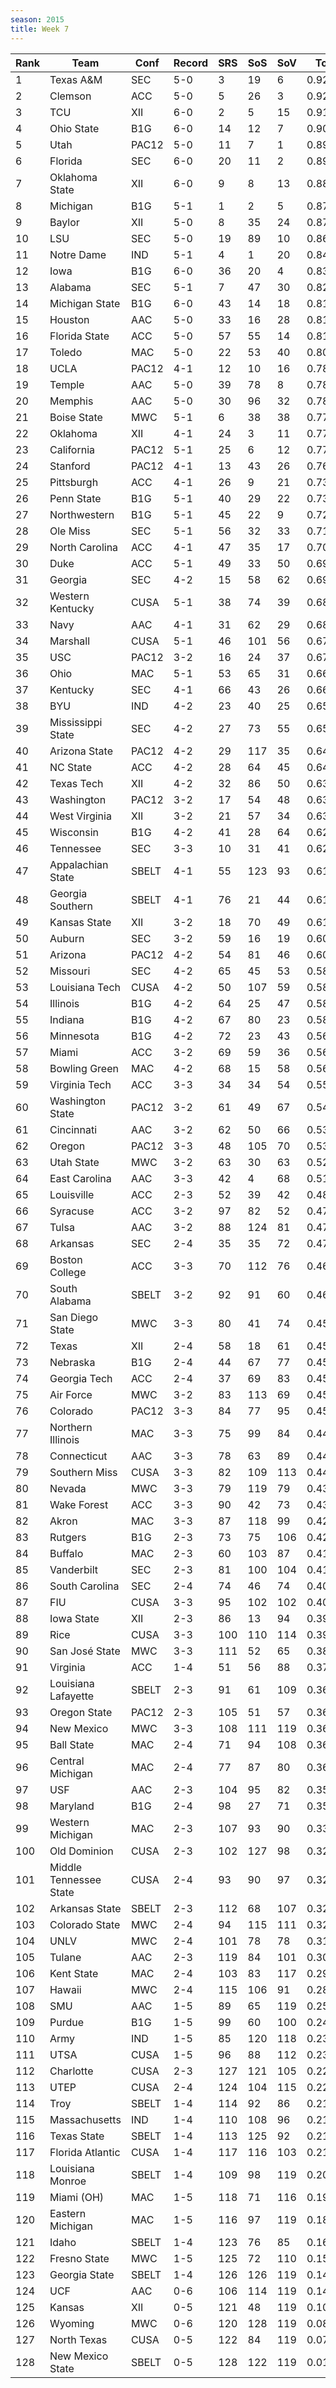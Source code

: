 ```yaml
---
season: 2015
title: Week 7
---
```

<table class="display"><thead><tr><th>Rank</th><th>Team</th><th>Conf</th><th>Record</th><th>SRS</th><th>SoS</th><th>SoV</th><th>Total</th></tr></thead><tbody>
<tr><td>1</td><td>Texas A&M</td><td>SEC</td><td>5-0</td><td>3</td><td>19</td><td>6</td><td>0.92884</td></tr>
<tr><td>2</td><td>Clemson</td><td>ACC</td><td>5-0</td><td>5</td><td>26</td><td>3</td><td>0.92269</td></tr>
<tr><td>3</td><td>TCU</td><td>XII</td><td>6-0</td><td>2</td><td>5</td><td>15</td><td>0.91463</td></tr>
<tr><td>4</td><td>Ohio State</td><td>B1G</td><td>6-0</td><td>14</td><td>12</td><td>7</td><td>0.90082</td></tr>
<tr><td>5</td><td>Utah</td><td>PAC12</td><td>5-0</td><td>11</td><td>7</td><td>1</td><td>0.89887</td></tr>
<tr><td>6</td><td>Florida</td><td>SEC</td><td>6-0</td><td>20</td><td>11</td><td>2</td><td>0.89086</td></tr>
<tr><td>7</td><td>Oklahoma State</td><td>XII</td><td>6-0</td><td>9</td><td>8</td><td>13</td><td>0.88274</td></tr>
<tr><td>8</td><td>Michigan</td><td>B1G</td><td>5-1</td><td>1</td><td>2</td><td>5</td><td>0.87494</td></tr>
<tr><td>9</td><td>Baylor</td><td>XII</td><td>5-0</td><td>8</td><td>35</td><td>24</td><td>0.87015</td></tr>
<tr><td>10</td><td>LSU</td><td>SEC</td><td>5-0</td><td>19</td><td>89</td><td>10</td><td>0.86477</td></tr>
<tr><td>11</td><td>Notre Dame</td><td>IND</td><td>5-1</td><td>4</td><td>1</td><td>20</td><td>0.84836</td></tr>
<tr><td>12</td><td>Iowa</td><td>B1G</td><td>6-0</td><td>36</td><td>20</td><td>4</td><td>0.83134</td></tr>
<tr><td>13</td><td>Alabama</td><td>SEC</td><td>5-1</td><td>7</td><td>47</td><td>30</td><td>0.82043</td></tr>
<tr><td>14</td><td>Michigan State</td><td>B1G</td><td>6-0</td><td>43</td><td>14</td><td>18</td><td>0.81988</td></tr>
<tr><td>15</td><td>Houston</td><td>AAC</td><td>5-0</td><td>33</td><td>16</td><td>28</td><td>0.81134</td></tr>
<tr><td>16</td><td>Florida State</td><td>ACC</td><td>5-0</td><td>57</td><td>55</td><td>14</td><td>0.81031</td></tr>
<tr><td>17</td><td>Toledo</td><td>MAC</td><td>5-0</td><td>22</td><td>53</td><td>40</td><td>0.80473</td></tr>
<tr><td>18</td><td>UCLA</td><td>PAC12</td><td>4-1</td><td>12</td><td>10</td><td>16</td><td>0.78830</td></tr>
<tr><td>19</td><td>Temple</td><td>AAC</td><td>5-0</td><td>39</td><td>78</td><td>8</td><td>0.78652</td></tr>
<tr><td>20</td><td>Memphis</td><td>AAC</td><td>5-0</td><td>30</td><td>96</td><td>32</td><td>0.78274</td></tr>
<tr><td>21</td><td>Boise State</td><td>MWC</td><td>5-1</td><td>6</td><td>38</td><td>38</td><td>0.77929</td></tr>
<tr><td>22</td><td>Oklahoma</td><td>XII</td><td>4-1</td><td>24</td><td>3</td><td>11</td><td>0.77866</td></tr>
<tr><td>23</td><td>California</td><td>PAC12</td><td>5-1</td><td>25</td><td>6</td><td>12</td><td>0.77175</td></tr>
<tr><td>24</td><td>Stanford</td><td>PAC12</td><td>4-1</td><td>13</td><td>43</td><td>26</td><td>0.76766</td></tr>
<tr><td>25</td><td>Pittsburgh</td><td>ACC</td><td>4-1</td><td>26</td><td>9</td><td>21</td><td>0.73953</td></tr>
<tr><td>26</td><td>Penn State</td><td>B1G</td><td>5-1</td><td>40</td><td>29</td><td>22</td><td>0.73678</td></tr>
<tr><td>27</td><td>Northwestern</td><td>B1G</td><td>5-1</td><td>45</td><td>22</td><td>9</td><td>0.72555</td></tr>
<tr><td>28</td><td>Ole Miss</td><td>SEC</td><td>5-1</td><td>56</td><td>32</td><td>33</td><td>0.71269</td></tr>
<tr><td>29</td><td>North Carolina</td><td>ACC</td><td>4-1</td><td>47</td><td>35</td><td>17</td><td>0.70956</td></tr>
<tr><td>30</td><td>Duke</td><td>ACC</td><td>5-1</td><td>49</td><td>33</td><td>50</td><td>0.69595</td></tr>
<tr><td>31</td><td>Georgia</td><td>SEC</td><td>4-2</td><td>15</td><td>58</td><td>62</td><td>0.69152</td></tr>
<tr><td>32</td><td>Western Kentucky</td><td>CUSA</td><td>5-1</td><td>38</td><td>74</td><td>39</td><td>0.68646</td></tr>
<tr><td>33</td><td>Navy</td><td>AAC</td><td>4-1</td><td>31</td><td>62</td><td>29</td><td>0.68169</td></tr>
<tr><td>34</td><td>Marshall</td><td>CUSA</td><td>5-1</td><td>46</td><td>101</td><td>56</td><td>0.67911</td></tr>
<tr><td>35</td><td>USC</td><td>PAC12</td><td>3-2</td><td>16</td><td>24</td><td>37</td><td>0.67596</td></tr>
<tr><td>36</td><td>Ohio</td><td>MAC</td><td>5-1</td><td>53</td><td>65</td><td>31</td><td>0.66345</td></tr>
<tr><td>37</td><td>Kentucky</td><td>SEC</td><td>4-1</td><td>66</td><td>43</td><td>26</td><td>0.66148</td></tr>
<tr><td>38</td><td>BYU</td><td>IND</td><td>4-2</td><td>23</td><td>40</td><td>25</td><td>0.65624</td></tr>
<tr><td>39</td><td>Mississippi State</td><td>SEC</td><td>4-2</td><td>27</td><td>73</td><td>55</td><td>0.65391</td></tr>
<tr><td>40</td><td>Arizona State</td><td>PAC12</td><td>4-2</td><td>29</td><td>117</td><td>35</td><td>0.64284</td></tr>
<tr><td>41</td><td>NC State</td><td>ACC</td><td>4-2</td><td>28</td><td>64</td><td>45</td><td>0.64243</td></tr>
<tr><td>42</td><td>Texas Tech</td><td>XII</td><td>4-2</td><td>32</td><td>86</td><td>50</td><td>0.63928</td></tr>
<tr><td>43</td><td>Washington</td><td>PAC12</td><td>3-2</td><td>17</td><td>54</td><td>48</td><td>0.63580</td></tr>
<tr><td>44</td><td>West Virginia</td><td>XII</td><td>3-2</td><td>21</td><td>57</td><td>34</td><td>0.63176</td></tr>
<tr><td>45</td><td>Wisconsin</td><td>B1G</td><td>4-2</td><td>41</td><td>28</td><td>64</td><td>0.62417</td></tr>
<tr><td>46</td><td>Tennessee</td><td>SEC</td><td>3-3</td><td>10</td><td>31</td><td>41</td><td>0.62214</td></tr>
<tr><td>47</td><td>Appalachian State</td><td>SBELT</td><td>4-1</td><td>55</td><td>123</td><td>93</td><td>0.61993</td></tr>
<tr><td>48</td><td>Georgia Southern</td><td>SBELT</td><td>4-1</td><td>76</td><td>21</td><td>44</td><td>0.61465</td></tr>
<tr><td>49</td><td>Kansas State</td><td>XII</td><td>3-2</td><td>18</td><td>70</td><td>49</td><td>0.61206</td></tr>
<tr><td>50</td><td>Auburn</td><td>SEC</td><td>3-2</td><td>59</td><td>16</td><td>19</td><td>0.60965</td></tr>
<tr><td>51</td><td>Arizona</td><td>PAC12</td><td>4-2</td><td>54</td><td>81</td><td>46</td><td>0.60105</td></tr>
<tr><td>52</td><td>Missouri</td><td>SEC</td><td>4-2</td><td>65</td><td>45</td><td>53</td><td>0.58704</td></tr>
<tr><td>53</td><td>Louisiana Tech</td><td>CUSA</td><td>4-2</td><td>50</td><td>107</td><td>59</td><td>0.58377</td></tr>
<tr><td>54</td><td>Illinois</td><td>B1G</td><td>4-2</td><td>64</td><td>25</td><td>47</td><td>0.58129</td></tr>
<tr><td>55</td><td>Indiana</td><td>B1G</td><td>4-2</td><td>67</td><td>80</td><td>23</td><td>0.58005</td></tr>
<tr><td>56</td><td>Minnesota</td><td>B1G</td><td>4-2</td><td>72</td><td>23</td><td>43</td><td>0.56799</td></tr>
<tr><td>57</td><td>Miami</td><td>ACC</td><td>3-2</td><td>69</td><td>59</td><td>36</td><td>0.56328</td></tr>
<tr><td>58</td><td>Bowling Green</td><td>MAC</td><td>4-2</td><td>68</td><td>15</td><td>58</td><td>0.56296</td></tr>
<tr><td>59</td><td>Virginia Tech</td><td>ACC</td><td>3-3</td><td>34</td><td>34</td><td>54</td><td>0.55983</td></tr>
<tr><td>60</td><td>Washington State</td><td>PAC12</td><td>3-2</td><td>61</td><td>49</td><td>67</td><td>0.54575</td></tr>
<tr><td>61</td><td>Cincinnati</td><td>AAC</td><td>3-2</td><td>62</td><td>50</td><td>66</td><td>0.53886</td></tr>
<tr><td>62</td><td>Oregon</td><td>PAC12</td><td>3-3</td><td>48</td><td>105</td><td>70</td><td>0.53862</td></tr>
<tr><td>63</td><td>Utah State</td><td>MWC</td><td>3-2</td><td>63</td><td>30</td><td>63</td><td>0.52175</td></tr>
<tr><td>64</td><td>East Carolina</td><td>AAC</td><td>3-3</td><td>42</td><td>4</td><td>68</td><td>0.51786</td></tr>
<tr><td>65</td><td>Louisville</td><td>ACC</td><td>2-3</td><td>52</td><td>39</td><td>42</td><td>0.48217</td></tr>
<tr><td>66</td><td>Syracuse</td><td>ACC</td><td>3-2</td><td>97</td><td>82</td><td>52</td><td>0.47645</td></tr>
<tr><td>67</td><td>Tulsa</td><td>AAC</td><td>3-2</td><td>88</td><td>124</td><td>81</td><td>0.47490</td></tr>
<tr><td>68</td><td>Arkansas</td><td>SEC</td><td>2-4</td><td>35</td><td>35</td><td>72</td><td>0.47442</td></tr>
<tr><td>69</td><td>Boston College</td><td>ACC</td><td>3-3</td><td>70</td><td>112</td><td>76</td><td>0.46907</td></tr>
<tr><td>70</td><td>South Alabama</td><td>SBELT</td><td>3-2</td><td>92</td><td>91</td><td>60</td><td>0.46830</td></tr>
<tr><td>71</td><td>San Diego State</td><td>MWC</td><td>3-3</td><td>80</td><td>41</td><td>74</td><td>0.45779</td></tr>
<tr><td>72</td><td>Texas</td><td>XII</td><td>2-4</td><td>58</td><td>18</td><td>61</td><td>0.45353</td></tr>
<tr><td>73</td><td>Nebraska</td><td>B1G</td><td>2-4</td><td>44</td><td>67</td><td>77</td><td>0.45312</td></tr>
<tr><td>74</td><td>Georgia Tech</td><td>ACC</td><td>2-4</td><td>37</td><td>69</td><td>83</td><td>0.45274</td></tr>
<tr><td>75</td><td>Air Force</td><td>MWC</td><td>3-2</td><td>83</td><td>113</td><td>69</td><td>0.45221</td></tr>
<tr><td>76</td><td>Colorado</td><td>PAC12</td><td>3-3</td><td>84</td><td>77</td><td>95</td><td>0.45094</td></tr>
<tr><td>77</td><td>Northern Illinois</td><td>MAC</td><td>3-3</td><td>75</td><td>99</td><td>84</td><td>0.44717</td></tr>
<tr><td>78</td><td>Connecticut</td><td>AAC</td><td>3-3</td><td>78</td><td>63</td><td>89</td><td>0.44499</td></tr>
<tr><td>79</td><td>Southern Miss</td><td>CUSA</td><td>3-3</td><td>82</td><td>109</td><td>113</td><td>0.44260</td></tr>
<tr><td>80</td><td>Nevada</td><td>MWC</td><td>3-3</td><td>79</td><td>119</td><td>79</td><td>0.43844</td></tr>
<tr><td>81</td><td>Wake Forest</td><td>ACC</td><td>3-3</td><td>90</td><td>42</td><td>73</td><td>0.43823</td></tr>
<tr><td>82</td><td>Akron</td><td>MAC</td><td>3-3</td><td>87</td><td>118</td><td>99</td><td>0.42876</td></tr>
<tr><td>83</td><td>Rutgers</td><td>B1G</td><td>2-3</td><td>73</td><td>75</td><td>106</td><td>0.42314</td></tr>
<tr><td>84</td><td>Buffalo</td><td>MAC</td><td>2-3</td><td>60</td><td>103</td><td>87</td><td>0.41601</td></tr>
<tr><td>85</td><td>Vanderbilt</td><td>SEC</td><td>2-3</td><td>81</td><td>100</td><td>104</td><td>0.41063</td></tr>
<tr><td>86</td><td>South Carolina</td><td>SEC</td><td>2-4</td><td>74</td><td>46</td><td>74</td><td>0.40770</td></tr>
<tr><td>87</td><td>FIU</td><td>CUSA</td><td>3-3</td><td>95</td><td>102</td><td>102</td><td>0.40077</td></tr>
<tr><td>88</td><td>Iowa State</td><td>XII</td><td>2-3</td><td>86</td><td>13</td><td>94</td><td>0.39904</td></tr>
<tr><td>89</td><td>Rice</td><td>CUSA</td><td>3-3</td><td>100</td><td>110</td><td>114</td><td>0.39584</td></tr>
<tr><td>90</td><td>San José State</td><td>MWC</td><td>3-3</td><td>111</td><td>52</td><td>65</td><td>0.38205</td></tr>
<tr><td>91</td><td>Virginia</td><td>ACC</td><td>1-4</td><td>51</td><td>56</td><td>88</td><td>0.37058</td></tr>
<tr><td>92</td><td>Louisiana Lafayette</td><td>SBELT</td><td>2-3</td><td>91</td><td>61</td><td>109</td><td>0.36969</td></tr>
<tr><td>93</td><td>Oregon State</td><td>PAC12</td><td>2-3</td><td>105</td><td>51</td><td>57</td><td>0.36817</td></tr>
<tr><td>94</td><td>New Mexico</td><td>MWC</td><td>3-3</td><td>108</td><td>111</td><td>119</td><td>0.36756</td></tr>
<tr><td>95</td><td>Ball State</td><td>MAC</td><td>2-4</td><td>71</td><td>94</td><td>108</td><td>0.36211</td></tr>
<tr><td>96</td><td>Central Michigan</td><td>MAC</td><td>2-4</td><td>77</td><td>87</td><td>80</td><td>0.36077</td></tr>
<tr><td>97</td><td>USF</td><td>AAC</td><td>2-3</td><td>104</td><td>95</td><td>82</td><td>0.35699</td></tr>
<tr><td>98</td><td>Maryland</td><td>B1G</td><td>2-4</td><td>98</td><td>27</td><td>71</td><td>0.35370</td></tr>
<tr><td>99</td><td>Western Michigan</td><td>MAC</td><td>2-3</td><td>107</td><td>93</td><td>90</td><td>0.33817</td></tr>
<tr><td>100</td><td>Old Dominion</td><td>CUSA</td><td>2-3</td><td>102</td><td>127</td><td>98</td><td>0.32899</td></tr>
<tr><td>101</td><td>Middle Tennessee State</td><td>CUSA</td><td>2-4</td><td>93</td><td>90</td><td>97</td><td>0.32658</td></tr>
<tr><td>102</td><td>Arkansas State</td><td>SBELT</td><td>2-3</td><td>112</td><td>68</td><td>107</td><td>0.32427</td></tr>
<tr><td>103</td><td>Colorado State</td><td>MWC</td><td>2-4</td><td>94</td><td>115</td><td>111</td><td>0.32076</td></tr>
<tr><td>104</td><td>UNLV</td><td>MWC</td><td>2-4</td><td>101</td><td>78</td><td>78</td><td>0.31078</td></tr>
<tr><td>105</td><td>Tulane</td><td>AAC</td><td>2-3</td><td>119</td><td>84</td><td>101</td><td>0.30848</td></tr>
<tr><td>106</td><td>Kent State</td><td>MAC</td><td>2-4</td><td>103</td><td>83</td><td>117</td><td>0.29804</td></tr>
<tr><td>107</td><td>Hawaii</td><td>MWC</td><td>2-4</td><td>115</td><td>106</td><td>91</td><td>0.28190</td></tr>
<tr><td>108</td><td>SMU</td><td>AAC</td><td>1-5</td><td>89</td><td>65</td><td>119</td><td>0.25758</td></tr>
<tr><td>109</td><td>Purdue</td><td>B1G</td><td>1-5</td><td>99</td><td>60</td><td>100</td><td>0.24961</td></tr>
<tr><td>110</td><td>Army</td><td>IND</td><td>1-5</td><td>85</td><td>120</td><td>118</td><td>0.23922</td></tr>
<tr><td>111</td><td>UTSA</td><td>CUSA</td><td>1-5</td><td>96</td><td>88</td><td>112</td><td>0.23341</td></tr>
<tr><td>112</td><td>Charlotte</td><td>CUSA</td><td>2-3</td><td>127</td><td>121</td><td>105</td><td>0.22958</td></tr>
<tr><td>113</td><td>UTEP</td><td>CUSA</td><td>2-4</td><td>124</td><td>104</td><td>115</td><td>0.22214</td></tr>
<tr><td>114</td><td>Troy</td><td>SBELT</td><td>1-4</td><td>114</td><td>92</td><td>86</td><td>0.21612</td></tr>
<tr><td>115</td><td>Massachusetts</td><td>IND</td><td>1-4</td><td>110</td><td>108</td><td>96</td><td>0.21569</td></tr>
<tr><td>116</td><td>Texas State</td><td>SBELT</td><td>1-4</td><td>113</td><td>125</td><td>92</td><td>0.21500</td></tr>
<tr><td>117</td><td>Florida Atlantic</td><td>CUSA</td><td>1-4</td><td>117</td><td>116</td><td>103</td><td>0.21060</td></tr>
<tr><td>118</td><td>Louisiana Monroe</td><td>SBELT</td><td>1-4</td><td>109</td><td>98</td><td>119</td><td>0.20957</td></tr>
<tr><td>119</td><td>Miami (OH)</td><td>MAC</td><td>1-5</td><td>118</td><td>71</td><td>116</td><td>0.19268</td></tr>
<tr><td>120</td><td>Eastern Michigan</td><td>MAC</td><td>1-5</td><td>116</td><td>97</td><td>119</td><td>0.18526</td></tr>
<tr><td>121</td><td>Idaho</td><td>SBELT</td><td>1-4</td><td>123</td><td>76</td><td>85</td><td>0.16672</td></tr>
<tr><td>122</td><td>Fresno State</td><td>MWC</td><td>1-5</td><td>125</td><td>72</td><td>110</td><td>0.15402</td></tr>
<tr><td>123</td><td>Georgia State</td><td>SBELT</td><td>1-4</td><td>126</td><td>126</td><td>119</td><td>0.14605</td></tr>
<tr><td>124</td><td>UCF</td><td>AAC</td><td>0-6</td><td>106</td><td>114</td><td>119</td><td>0.14398</td></tr>
<tr><td>125</td><td>Kansas</td><td>XII</td><td>0-5</td><td>121</td><td>48</td><td>119</td><td>0.10656</td></tr>
<tr><td>126</td><td>Wyoming</td><td>MWC</td><td>0-6</td><td>120</td><td>128</td><td>119</td><td>0.08968</td></tr>
<tr><td>127</td><td>North Texas</td><td>CUSA</td><td>0-5</td><td>122</td><td>84</td><td>119</td><td>0.07700</td></tr>
<tr><td>128</td><td>New Mexico State</td><td>SBELT</td><td>0-5</td><td>128</td><td>122</td><td>119</td><td>0.01978</td></tr>
</tbody></table>
